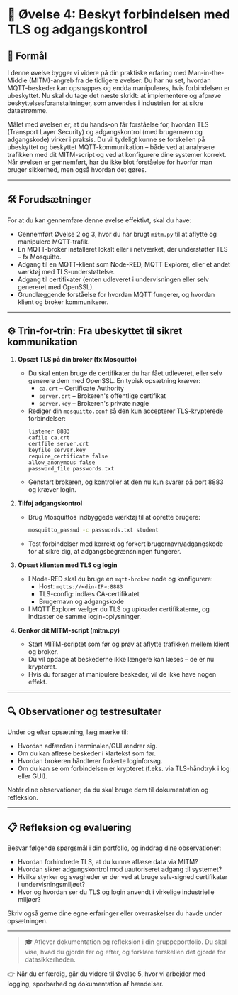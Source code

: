 # 🧪 Øvelse 4: Beskyt forbindelsen med TLS og adgangskontrol

## 🎯 Formål
I denne øvelse bygger vi videre på din praktiske erfaring med Man-in-the-Middle (MITM)-angreb fra de tidligere øvelser. Du har nu set, hvordan MQTT-beskeder kan opsnappes og endda manipuleres, hvis forbindelsen er ubeskyttet. Nu skal du tage det næste skridt: at implementere og afprøve beskyttelsesforanstaltninger, som anvendes i industrien for at sikre datastrømme.

Målet med øvelsen er, at du hands-on får forståelse for, hvordan TLS (Transport Layer Security) og adgangskontrol (med brugernavn og adgangskode) virker i praksis. Du vil tydeligt kunne se forskellen på ubeskyttet og beskyttet MQTT-kommunikation – både ved at analysere trafikken med dit MITM-script og ved at konfigurere dine systemer korrekt. Når øvelsen er gennemført, har du ikke blot forståelse for hvorfor man bruger sikkerhed, men også hvordan det gøres.

---

## 🛠️ Forudsætninger
For at du kan gennemføre denne øvelse effektivt, skal du have:

- Gennemført Øvelse 2 og 3, hvor du har brugt `mitm.py` til at aflytte og manipulere MQTT-trafik.
- En MQTT-broker installeret lokalt eller i netværket, der understøtter TLS – fx Mosquitto.
- Adgang til en MQTT-klient som Node-RED, MQTT Explorer, eller et andet værktøj med TLS-understøttelse.
- Adgang til certifikater (enten udleveret i undervisningen eller selv genereret med OpenSSL).
- Grundlæggende forståelse for hvordan MQTT fungerer, og hvordan klient og broker kommunikerer.

---

## ⚙️ Trin-for-trin: Fra ubeskyttet til sikret kommunikation

1. **Opsæt TLS på din broker (fx Mosquitto)**
   - Du skal enten bruge de certifikater du har fået udleveret, eller selv generere dem med OpenSSL. En typisk opsætning kræver:
     - `ca.crt` – Certificate Authority
     - `server.crt` – Brokeren's offentlige certifikat
     - `server.key` – Brokeren's private nøgle
   - Rediger din `mosquitto.conf` så den kun accepterer TLS-krypterede forbindelser:
     ```
     listener 8883
     cafile ca.crt
     certfile server.crt
     keyfile server.key
     require_certificate false
     allow_anonymous false
     password_file passwords.txt
     ```
   - Genstart brokeren, og kontroller at den nu kun svarer på port 8883 og kræver login.

2. **Tilføj adgangskontrol**
   - Brug Mosquittos indbyggede værktøj til at oprette brugere:
     ```bash
     mosquitto_passwd -c passwords.txt student
     ```
   - Test forbindelser med korrekt og forkert brugernavn/adgangskode for at sikre dig, at adgangsbegrænsningen fungerer.

3. **Opsæt klienten med TLS og login**
   - I Node-RED skal du bruge en `mqtt-broker` node og konfigurere:
     - Host: `mqtts://<din-IP>:8883`
     - TLS-config: indlæs CA-certifikatet
     - Brugernavn og adgangskode
   - I MQTT Explorer vælger du TLS og uploader certifikaterne, og indtaster de samme login-oplysninger.

4. **Genkør dit MITM-script (mitm.py)**
   - Start MITM-scriptet som før og prøv at aflytte trafikken mellem klient og broker.
   - Du vil opdage at beskederne ikke længere kan læses – de er nu krypteret.
   - Hvis du forsøger at manipulere beskeder, vil de ikke have nogen effekt.

---

## 🔍 Observationer og testresultater
Under og efter opsætning, læg mærke til:

- Hvordan adfærden i terminalen/GUI ændrer sig.
- Om du kan aflæse beskeder i klartekst som før.
- Hvordan brokeren håndterer forkerte loginforsøg.
- Om du kan se om forbindelsen er krypteret (f.eks. via TLS-håndtryk i log eller GUI).

Notér dine observationer, da du skal bruge dem til dokumentation og refleksion.

---

## 📋 Refleksion og evaluering
Besvar følgende spørgsmål i din portfolio, og inddrag dine observationer:

- Hvordan forhindrede TLS, at du kunne aflæse data via MITM?
- Hvordan sikrer adgangskontrol mod uautoriseret adgang til systemet?
- Hvilke styrker og svagheder er der ved at bruge selv-signed certifikater i undervisningsmiljøet?
- Hvor og hvordan ser du TLS og login anvendt i virkelige industrielle miljøer?

Skriv også gerne dine egne erfaringer eller overraskelser du havde under opsætningen.

---

> 🎓 Aflever dokumentation og refleksion i din gruppeportfolio. Du skal vise, hvad du gjorde før og efter, og forklare forskellen det gjorde for datasikkerheden.

👉 Når du er færdig, går du videre til Øvelse 5, hvor vi arbejder med logging, sporbarhed og dokumentation af hændelser.

